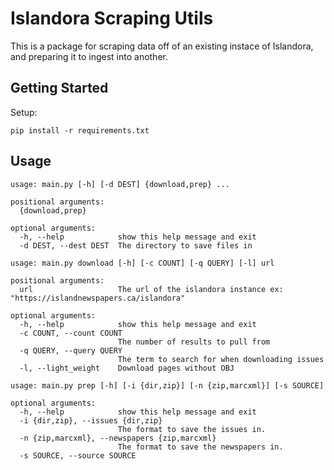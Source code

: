 # Islandora Scraping Utils

This is a package for scraping data off of an existing instace of Islandora, and preparing it to ingest into another.

## Getting Started

Setup:

```
pip install -r requirements.txt
```

## Usage

```
usage: main.py [-h] [-d DEST] {download,prep} ...

positional arguments:
  {download,prep}

optional arguments:
  -h, --help            show this help message and exit
  -d DEST, --dest DEST  The directory to save files in
```

```
usage: main.py download [-h] [-c COUNT] [-q QUERY] [-l] url

positional arguments:
  url                   The url of the islandora instance ex: "https://islandnewspapers.ca/islandora"

optional arguments:
  -h, --help            show this help message and exit
  -c COUNT, --count COUNT
                        The number of results to pull from
  -q QUERY, --query QUERY
                        The term to search for when downloading issues
  -l, --light_weight    Download pages without OBJ
```

```
usage: main.py prep [-h] [-i {dir,zip}] [-n {zip,marcxml}] [-s SOURCE]

optional arguments:
  -h, --help            show this help message and exit
  -i {dir,zip}, --issues {dir,zip}
                        The format to save the issues in.
  -n {zip,marcxml}, --newspapers {zip,marcxml}
                        The format to save the newspapers in.
  -s SOURCE, --source SOURCE
```